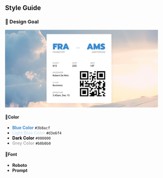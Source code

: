 ## Style Guide

### 🎯 Design Goal

![preview image](./design/preview.png "Design Goal")

#### 🎨Color

- <span style="color:#3b8acf">**Blue Color**</span> `#3b8acf`
- <span style="color:#d3e6f4">**Light Blue Color**</span> `#d3e6f4`
- <span style="color:#000000">**Dark Color**</span> `#000000`
- <span style="color:#b0b0b0">**Grey Color**</span> `#b0b0b0`

#### 🌌Font

- **Roboto**
- **Prompt**
